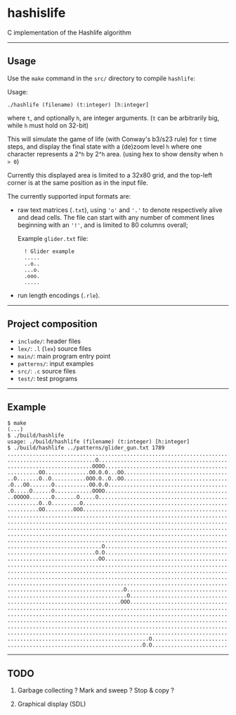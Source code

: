 hashislife
==========

C implementation of the Hashlife algorithm

---

Usage
-----

Use the `make` command in the `src/` directory to compile `hashlife`:

Usage:

    ./hashlife (filename) (t:integer) [h:integer]

where `t`, and optionally `h`, are integer arguments.
(`t` can be arbitrarily big, while `h` must hold on 32-bit)

This will simulate the game of life (with Conway's b3/s23 rule) for `t`
time steps, and display the final state with a (de)zoom level `h`
where one character represents a 2^`h` by 2^`h` area.
(using hex to show density when `h > 0`)

Currently this displayed area is limited to a 32x80 grid, and the top-left
corner is at the same position as in the input file.

The currently supported input formats are:

- raw text matrices (`.txt`), using `'o'` and `'.'` to
    denote respectively alive and dead cells.
    The file can start with any number of comment lines beginning with an
    `'!'`, and is limited to 80 columns overall;

    Example `glider.txt` file:
    
        ! Glider example
        .....
        ..o..
        ...o.
        .ooo.
        .....

- run length encodings (`.rle`).

---

Project composition
-------------------

- `include/`: header files
- `lex/`: `.l` (`lex`) source files
- `main/`: main program entry point
- `patterns/`: input examples
- `src/`: `.c` source files
- `test/`: test programs

<!--
`src/`
------

- *hashtbl*: Hashtables implement quad tree "smart constructor".

- *hashlife*: Hashlife algorithm, supports arbitrarily large numbers of steps.

- *bigint*: Big integers.

- *darray*: Dynamic arrays.

- *parsers*: Parsin utilities. Currently just parsing a rule.

- *runlength*: Run Length Encoder / Decoder.

- *matrix*: Raw text format.

- *conversion*: Converts to and from quad trees.

- *lifecount*: Counting cells in a quadtree.

- *slowlife*: Naive cellular automaton simulation. (old)

- *definitions*: Misc. declarations (currently just one `typedef`)

- *main*, *Makefile* ...
-->

---

Example
-------

    $ make
    (...)
    $ ./build/hashlife
    usage: ./build/hashlife (filename) (t:integer) [h:integer]
    $ ./build/hashlife ../patterns/glider_gun.txt 1789
    ................................................................................
    ............................O...................................................
    ...........................OOOO.................................................
    ..........OO..............OO.O.O...OO...........................................
    ..O.......O..O...........OOO.O..O..OO...........................................
    .O...OO.......O...........OO.O.O................................................
    .O.....O......O............OOOO.................................................
    ..OOOOO.......O.......O.....O...................................................
    ..........O..O.........O........................................................
    ..........OO.........OOO........................................................
    ................................................................................
    ................................................................................
    ................................................................................
    ................................................................................
    ................................................................................
    ..............................O.................................................
    ............................O.O.................................................
    .............................OO.................................................
    ................................................................................
    ................................................................................
    ................................................................................
    ................................................................................
    .....................................O..........................................
    ......................................O.........................................
    ....................................OOO.........................................
    ................................................................................
    ................................................................................
    ................................................................................
    ................................................................................
    ................................................................................
    .............................................O..................................
    ...........................................O.O..................................

---

TODO
----

1. Garbage collecting ? Mark and sweep ? Stop & copy ?

2. Graphical display (SDL)


